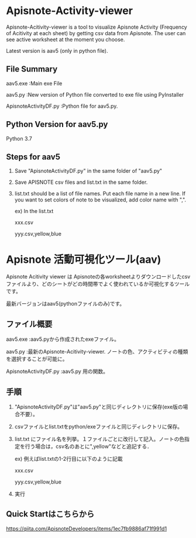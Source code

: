 # Apisnote-Activity-viewer
Apisnote-Acitivity-viewer is a tool to visualize Apisnote Activity (Frequency of Acitivity at each sheet) by getting csv data from Apisnote. The user can see active worksheet at the moment you choose.

Latest version is aav5 (only in python file). 


## File Summary
  aav5.exe   :Main exe File
  
  aav5.py    :New version of Python file converted to exe file using PyInstaller 
  
  ApisnoteActivityDF.py :Python file for aav5.py.


## Python Version for aav5.py
  Python 3.7

## Steps for aav5
1) Save "ApisnoteActivityDF.py" in the same folder of "aav5.py"
2) Save APISNOTE csv files and list.txt in the same folder.
3) list.txt should be a list of file names. Put each file name in a new line. If you want to set colors of note to be visualized, add color name with ",".

   ex) In the list.txt
    
    xxx.csv
    
    yyy.csv,yellow,blue

# Apisnote 活動可視化ツール(aav)
Apisnote Acitivity viewer は Apisnoteの各worksheetよりダウンロードしたcsvファイルより、どのシートがどの時間帯でよく使われているか可視化するツールです。

最新バージョンはaav5(pythonファイルのみ)です。


## ファイル概要
  aav5.exe   :aav5.pyから作成されたexeファイル。
 
  aav5.py    :最新のApisnote-Acitivity-viewer. ノートの色、アクティビティの種類を選択することが可能に。
 
  ApisnoteActivityDF.py :aav5.py 用の関数。

## 手順
1) "ApisnoteActivityDF.py"は"aav5.py"と同じディレクトリに保存(exe版の場合不要）。
2) csvファイルとlist.txtをpython/exeファイルと同じディレクトリに保存。
3) list.txt にファイル名を列挙。１ファイルごとに改行して記入。ノートの色指定を行う場合は，csv名のあとに",yellow"などと追記する．

   ex) 例えばlist.txtの1-2行目に以下のように記載
   
      xxx.csv
      
      yyy.csv,yellow,blue
4) 実行

## Quick Startはこちらから
https://qiita.com/ApisnoteDevelopers/items/1ec7fb9886af71f991d1
